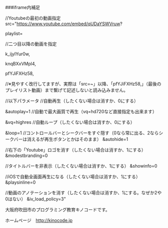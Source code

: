 ###iframe内補足


//Youtubeの最初の動画指定
src="https://www.youtube.com/embed/qUDaYSWVruw?

playlist=

//二つ目以降の動画を指定

k_ijyIYur0w,

knqBXxVMpl4,

pfYJiFXHz58,


//※見やすく改行してますが、実際は「src=~」以降、「pfYJiFXHz58,」（最後のプレイリスト動画）まで繋げて記述しないと読み込みません。


//以下パラメータ
//自動再生（したくない場合は消すか、0にする）

&autoplay=1
//自動で最大画質で再生（vq=hd720など直接指定も出来ます）

&vq=highres
//自動ループ（したくない場合は消すか、0にする）

&loop=1
//コントロールバーとシークバーをすぐ隠す（0なら常に出る、2ならシークバーは消えるが再生ボタンとかはそのまま）
&autohide=1

//右下の「Youtube」ロゴを消す（したくない場合は消すか、1にする）
&modestbranding=0

//タイトルバーを非表示（したくない場合は消すか、1にする）
&showinfo=0

//iOSで自動全画面再生になる（したくない場合は消すか、1にする）
&playsinline=0

//動画のアノテーションを消す（したくない場合は消すか、1にする。なぜか2や0はない）
&iv_load_policy=3"






大阪府吹田市のプログラミング教育キノコードです。

ホームページ　http://kinocode.jp
